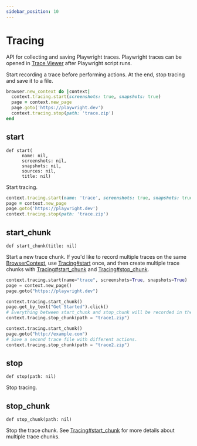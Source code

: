 ```yaml
---
sidebar_position: 10
---
```


# Tracing

API for collecting and saving Playwright traces. Playwright traces can be opened in [Trace Viewer](https://playwright.dev/python/docs/trace-viewer)
after Playwright script runs.

Start recording a trace before performing actions. At the end, stop tracing and save it to a file.

```ruby
browser.new_context do |context|
  context.tracing.start(screenshots: true, snapshots: true)
  page = context.new_page
  page.goto('https://playwright.dev')
  context.tracing.stop(path: 'trace.zip')
end
```



## start

```
def start(
      name: nil,
      screenshots: nil,
      snapshots: nil,
      sources: nil,
      title: nil)
```

Start tracing.

```ruby
context.tracing.start(name: 'trace', screenshots: true, snapshots: true)
page = context.new_page
page.goto('https://playwright.dev')
context.tracing.stop(path: 'trace.zip')
```



## start_chunk

```
def start_chunk(title: nil)
```

Start a new trace chunk. If you'd like to record multiple traces on the same [BrowserContext](./browser_context), use
[Tracing#start](./tracing#start) once, and then create multiple trace chunks with [Tracing#start_chunk](./tracing#start_chunk) and
[Tracing#stop_chunk](./tracing#stop_chunk).

```python sync title=example_e04b4e47771d459712f345ce14b805815a7240ddf2b30b0ae0395d4f62741043.py
context.tracing.start(name="trace", screenshots=True, snapshots=True)
page = context.new_page()
page.goto("https://playwright.dev")

context.tracing.start_chunk()
page.get_by_text("Get Started").click()
# Everything between start_chunk and stop_chunk will be recorded in the trace.
context.tracing.stop_chunk(path = "trace1.zip")

context.tracing.start_chunk()
page.goto("http://example.com")
# Save a second trace file with different actions.
context.tracing.stop_chunk(path = "trace2.zip")

```



## stop

```
def stop(path: nil)
```

Stop tracing.

## stop_chunk

```
def stop_chunk(path: nil)
```

Stop the trace chunk. See [Tracing#start_chunk](./tracing#start_chunk) for more details about multiple trace chunks.
